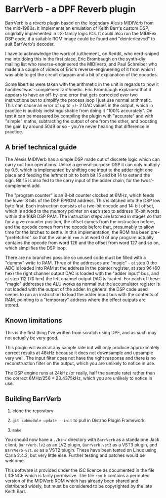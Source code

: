 BarrVerb - a DPF Reverb plugin
==============================

BarrVerb is a reverb plugin based on the legendary Alesis MIDIVerb from the
mid-1980s. It implements an emulation of Keith Barr's custom DSP, originally
implemented in LS-family logic ICs. It could also run the MIDIFex DSP code,
if a suitable ROM image could be found and "deinterleaved" to suit BarrVerb's
decoder.

I have to acknowledge the work of /u/thement_ on Reddit, who nerd-sniped me
into doing this in the first place, Eric Brombaugh on the synth-diy mailing
list who reverse-engineered the MIDIVerb, and Paul Schreiber who made a
a couple of videos of Eric's reverse-engineering of it from which I was able
to get the circuit diagram and a bit of explanation of the opcodes.

Some liberties were taken with the arithmetic in the unit in regards to how
it handles twos'-complement arithmetic. Eric Brombaugh explained that it
appears to have an off-by-one error that gets corrected over two instructions
but to simplify the process loop I just use normal arithmetic. This can cause
an error of up to +/- 2 DAC values in the output, which in practice is
audibly indistinguishable from doing it "100% accurately". On test it can be
measured by compiling the plugin with "accurate" and with "simple" maths,
subtracting the output of one from the other, and boosting the gain by around
50dB or so - you're never hearing that difference in practice.

A brief technical guide
-----------------------

The Alesis MIDIVerb has a simple DSP made out of discrete logic which can
carry out four operations. Unlike a general-purpose DSP it can only multiply
by 0.5, which is implemented by shifting one input to the adder right one place
and feeding the leftmost bit to both bit 15 and bit 14 to extend the sign. Bit
15 is also fed to the carry input of the adder chain, for the twos'-complement
add.

The "program counter" is an 8-bit counter clocked at 6MHz, which feeds the
lower 8 bits of the DSP EPROM address. This is latched into the DSP low byte
first. Each instruction consists of a two-bit opcode and 14-bit offset, which
is added to the memory pointer on each step to address 16-bit words within the
16kB DSP RAM. The instruction steps are latched in stages so that for a given
counter position, the offset comes from the instruction before, and the opcode
comes from the opcode before that, presumably to allow time for the latches to
settle. In this implementation, the ROM has been pre-"prefetched" so that the
value in `rom.h` at word 0 of any program actually contains the opcode from
word 126 and the offset from word 127 and so on, which simplifies the DSP loop.

There are no branches possible so unused code must be filled with a "dummy"
write to RAM. Three of the addresses are "magic" - at step 0 the ADC is loaded
into RAM at the address in the pointer register, at step 96 (60 hex) the
right channel output DAC is loaded with the "adder input" bus, and at step
112 (70 hex) the left channel output DAC is loaded. For each of these "magic"
addresses the ALU works as normal but the accumulator register is not loaded
with the output of the adder. In general the DSP code used seems to run an
instruction to load the adder input bus with the contents of RAM, pointing to
a "temporary" address where the effect outputs are stored.

Known limitations
-----------------

This is the first thing I've written from scratch using DPF, and as such
may not actually be very good.

This plugin will work at any sample rate but will only produce approximately
correct results at 48kHz because it does not downsample and upsample very
well. The input filter does not have the right response and there is no
reconstruction filter on the output, which you are unlikely to notice in use.

The DSP engine runs at 24kHz (or really, half the sample rate) rather than
the correct 6MHz/256 = 23.4375kHz, which you are unlikely to notice in use.


Building BarrVerb
-----------------

1. clone the repository

2. `git submodule update --init` to pull in Distrho Plugin Framework

3. `make`

You should now have a `./bin/` directory with `BarrVerb` as a standalone
Jack client, `BarrVerb.lv2` as an LV2 plugin, `BarrVerb.vst3` as a VST3
plugin, and `BarrVerb-vst.so` as a VST2 plugin. These have been tested on
Linux using Carla 2.4.2, but very little else. Further testing and patches
would be welcome.

This software is provided under the ISC licence as documented in the file
LICENCE which is fairly permissive. The file `rom.h` contains a permuted
version of the MIDIVerb ROM which has already been shared and distributed
widely, but must be considered to be copyrighted by the late Keith Barr.


